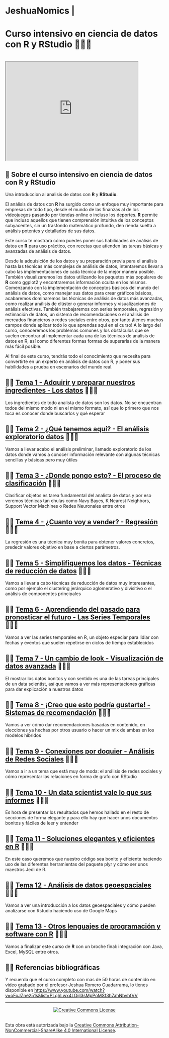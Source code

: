 # JeshuaNomics | 
# Curso intensivo en ciencia de datos con **R** y RStudio 🧑🏻‍💻

<br/>
 <iframe width="420" height="315"
src="https://www.youtube.com/watch?v=oFoJZne251s&list=PLqhLwx4LOjjI3sMpPoMSf3h7ahNbvhfVV?autoplay=1">
</iframe> 
<br/>

## 📖 Sobre el curso intensivo en ciencia de datos con **R** y RStudio 

Una introduccion al analisis de datos con **R** y **RStudio**. 

El análisis de datos con **R** ha surgido como un enfoque muy importante para empresas de todo tipo, desde el mundo de las finanzas al de los videojuegos pasando por tiendas online o incluso los deportes. **R** permite que incluso aquellos que tienen comprensión intuitiva de los conceptos subyacentes, sin un trasfondo matemático profundo, den rienda suelta a análisis potentes y detallados de sus datos.

Este curso te mostrará cómo puedes poner sus habilidades de análisis de datos en **R** para uso práctico, con recetas que atienden las tareas básicas y avanzadas de análisis de datos. 

Desde la adquisición de los datos y su preparación previa para el análisis hasta las técnicas más complejas de análisis de datos, intentaremos llevar a cabo las implementaciones de cada técnica de la mejor manera posible. 
También visualizaremos los datos utilizando los paquetes más populares de **R** como ggplot2 y encontraremos información oculta en los mismos. 
Comenzando con la implementación de conceptos básicos del mundo del análisis de datos, como manejar sus datos para crear gráficos básicos, acabaremos dominaremos las técnicas de análisis de datos más avanzadas, como realizar análisis de clúster o generar informes y visualizaciones de análisis efectivas. 
También trabajaremos con series temporales, regresión y estimación de datos, un sistema de recomendaciones o el análisis de mercados financieros o redes sociales entre otros, por tanto ¡tienes muchos campos donde aplicar todo lo que aprendas aquí en el curso!
A lo largo del curso, conoceremos los problemas comunes y los obstáculos que se suelen encontrar al implementar cada una de las técnicas de análisis de datos en R, así como diferentes formas formas de superarlas de la manera más fácil posible.

Al final de este curso, tendrás todo el conocimiento que necesita para convertirte en un experto en análisis de datos con R, y poner sus habilidades a prueba en escenarios del mundo real.

## 🤖🧠 [Tema 1 - Adquirir y preparar nuestros ingredientes - Los datos](https://github.com/JeshuaNomics/JeshuaNomics-Curso-intensivo-en-ciencia-de-datos-con-R-y-RStudio/tree/main/Scripts/Tema-01) 👨🏻‍💻 

Los ingredientes de todo analista de datos son los datos. No se encuentran todos del mismo modo ni en el mismo formato, así que lo primero que nos toca es conocer donde buscarlos y qué esperar

## 🤖🧠 [Tema 2 - ¿Qué tenemos aquí? - El análisis exploratorio datos](https://github.com/JeshuaNomics/JeshuaNomics-Curso-intensivo-en-ciencia-de-datos-con-R-y-RStudio/tree/main/Scripts/Tema-02) 👨🏻‍💻

Vamos a llevar acabo el análisis preliminar, llamado exploratorio de los datos donde vamos a conocer información relevante con algunas técnicas sencillas y básicas pero muy útiles

## 🤖🧠 [Tema 3 - ¿Donde pongo esto? - El proceso de clasificación](https://github.com/JeshuaNomics/JeshuaNomics-Curso-intensivo-en-ciencia-de-datos-con-R-y-RStudio/tree/main/Scripts/Tema-03) 👨🏻‍💻

Clasificar objetos es tarea fundamental del analista de datos y por eso veremos técnicas tan chulas como Navy Bayes, K Nearest Neighbors, Support Vector Machines o Redes Neuronales entre otros

## 🤖🧠 [Tema 4 - ¿Cuanto voy a vender? - Regresión](https://github.com/JeshuaNomics/JeshuaNomics-Curso-intensivo-en-ciencia-de-datos-con-R-y-RStudio/tree/main/Scripts/Tema-04) 👨🏻‍💻

La regresión es una técnica muy bonita para obtener valores concretos, predecir valores objetivo en base a ciertos parámetros.

## 🤖🧠 [Tema 5 - Simplifiquemos los datos - Técnicas de reducción de datos](https://github.com/JeshuaNomics/JeshuaNomics-Curso-intensivo-en-ciencia-de-datos-con-R-y-RStudio/tree/main/Scripts/Tema-05) 👨🏻‍💻

Vamos a llevar a cabo técnicas de reducción de datos muy interesantes, como por ejemplo el clustering jerárquico aglomerativo y divisitivo o el análisis de componentes principales

## 🤖🧠 [Tema 6 - Aprendiendo del pasado para pronosticar el futuro - Las Series Temporales](https://github.com/JeshuaNomics/JeshuaNomics-Curso-intensivo-en-ciencia-de-datos-con-R-y-RStudio/tree/main/Scripts/Tema-06) 👨🏻‍💻

Vamos a ver las series temporales en R, un objeto especiar para lidiar con fechas y eventos que suelen repetirse en ciclos de tiempo establecidos

## 🤖🧠 [Tema 7 - Un cambio de look - Visualización de datos avanzada](https://github.com/JeshuaNomics/JeshuaNomics-Curso-intensivo-en-ciencia-de-datos-con-R-y-RStudio/tree/main/Scripts/Tema-07) 👨🏻‍💻

El mostrar los datos bonitos y con sentido es una de las tareas principales de un data scientist, así que vamos a ver más representaciones gráficas para dar explicación a nuestros datos

## 🤖🧠 [Tema 8 - ¡Creo que esto podría gustarte! - Sistemas de recomendación](https://github.com/JeshuaNomics/JeshuaNomics-Curso-intensivo-en-ciencia-de-datos-con-R-y-RStudio/tree/main/Scripts/Tema-08) 👨🏻‍💻

Vamos a ver cómo dar recomendaciones basadas en contenido, en elecciones ya hechas por otros usuario o hacer un mix de ambas en los modelos híbridos

## 🤖🧠 [Tema 9 - Conexiones por doquier - Análisis de Redes Sociales](https://github.com/JeshuaNomics/JeshuaNomics-Curso-intensivo-en-ciencia-de-datos-con-R-y-RStudio/tree/main/Scripts/Tema-09) 👨🏻‍💻

Vamos a ir a un tema que está muy de moda: el análisis de redes sociales y cómo representar las relaciones en forma de grafo con RStudio

## 🤖🧠 [Tema 10 - Un data scientist vale lo que sus informes](https://github.com/JeshuaNomics/JeshuaNomics-Curso-intensivo-en-ciencia-de-datos-con-R-y-RStudio/tree/main/Scripts/Tema-10) 👨🏻‍💻

Es hora de presentar los resultados que hemos hallado en el resto de secciones de forma elegante y para ello hay que hacer unos documentos bonitos y fáciles de leer y entender

## 🤖🧠 [Tema 11 - Soluciones elegantes y eficientes en R](https://github.com/JeshuaNomics/JeshuaNomics-Curso-intensivo-en-ciencia-de-datos-con-R-y-RStudio/tree/main/Scripts/Tema-11) 👨🏻‍💻

En este caso queremos que nuestro código sea bonito y eficiente haciendo uso de las diferentes herramientas del paquete plyr y cómo ser unos maestros Jedi de R.

## 🤖🧠 [Tema 12 - Análisis de datos geoespaciales](https://github.com/JeshuaNomics/JeshuaNomics-Curso-intensivo-en-ciencia-de-datos-con-R-y-RStudio/tree/main/Scripts/Tema-12) 👨🏻‍💻

Vamos a ver una introducción a los datos geoespaciales y cómo pueden analizarse con Rstudio haciendo uso de Google Maps

## 🤖🧠 [Tema 13 - Otros lenguajes de programación y software con R](https://github.com/JeshuaNomics/JeshuaNomics-Curso-intensivo-en-ciencia-de-datos-con-R-y-RStudio/tree/main/Scripts/Tema-13) 👨🏻‍💻

Vamos a finalizar este curso de **R** con un broche final: integración con Java, Excel, MySQL entre otros.

## ✍🏻 Referencias bibliográficas

Y recuerda que el curso completo con mas de 50 horas de contenido en video grabado por el profesor Jeshua Romero Guadarrama, lo tienes disponible en https://www.youtube.com/watch?v=oFoJZne251s&list=PLqhLwx4LOjjI3sMpPoMSf3h7ahNbvhfVV

___

<p align="center"><a rel="license" href="http://creativecommons.org/licenses/by-nc-sa/4.0/"><img alt="Creative Commons License" style="border-width:0" src="https://mirrors.creativecommons.org/presskit/buttons/88x31/svg/by-nc-sa.eu.svg"/></a></p><br/>Esta obra está autorizada bajo la <a rel="license" href="http://creativecommons.org/licenses/by-nc-sa/4.0/">Creative Commons Attribution-NonCommercial-ShareAlike 4.0 International License</a>.
